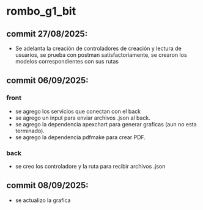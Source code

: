 # rombo_g1_bit
## commit 27/08/2025: 
- Se adelanta la creación de controladores de creación y lectura de usuarios, se prueba con postman satisfactoriamente, se crearon los modelos correspondientes con sus rutas 

## commit 06/09/2025: 
### front
- se agrego los servicios que conectan con el back
- se agrego un input para enviar archivos .json al back.
- se agrego la dependencia apexchart para generar graficas (aun no esta terminado).
- se agrego la dependencia pdfmake para crear PDF.

### back
- se creo los controladore y la ruta para recibir archivos .json 

## commit 08/09/2025:
- se actualizo la grafica